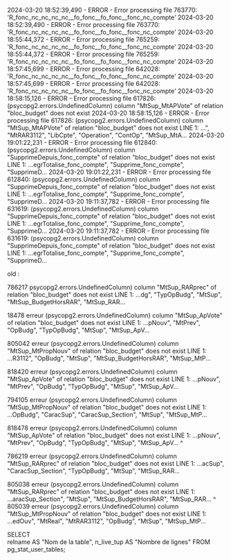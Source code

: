 2024-03-20 18:52:39,490 - ERROR - Error processing file 763770: 'R_fonc_nc_nc_nc_nc__fo_fonc__fo_fonc__fonc_nc_compte'
2024-03-20 18:52:39,490 - ERROR - Error processing file 763770: 'R_fonc_nc_nc_nc_nc__fo_fonc__fo_fonc__fonc_nc_compte'
2024-03-20 18:55:44,372 - ERROR - Error processing file 765259: 'R_fonc_nc_nc_nc_nc__fo_fonc__fo_fonc__fonc_nc_compte'
2024-03-20 18:55:44,372 - ERROR - Error processing file 765259: 'R_fonc_nc_nc_nc_nc__fo_fonc__fo_fonc__fonc_nc_compte'
2024-03-20 18:57:45,699 - ERROR - Error processing file 642028: 'R_fonc_nc_nc_nc_nc__fo_fonc__fo_fonc__fonc_nc_compte'
2024-03-20 18:57:45,699 - ERROR - Error processing file 642028: 'R_fonc_nc_nc_nc_nc__fo_fonc__fo_fonc__fonc_nc_compte'
2024-03-20 18:58:15,126 - ERROR - Error processing file 617826: (psycopg2.errors.UndefinedColumn) column "MtSup_MtAPVote" of relation "bloc_budget" does not exist
2024-03-20 18:58:15,126 - ERROR - Error processing file 617826: (psycopg2.errors.UndefinedColumn) column "MtSup_MtAPVote" of relation "bloc_budget" does not exist
LINE 1: ...", "MtRAR3112", "LibCpte", "Operation", "ContOp", "MtSup_MtA...
2024-03-20 19:01:22,231 - ERROR - Error processing file 612840: (psycopg2.errors.UndefinedColumn) column "SupprimeDepuis_fonc_compte" of relation "bloc_budget" does not exist
LINE 1: ...egrTotalise_fonc_compte", "Supprime_fonc_compte", "SupprimeD...
2024-03-20 19:01:22,231 - ERROR - Error processing file 612840: (psycopg2.errors.UndefinedColumn) column "SupprimeDepuis_fonc_compte" of relation "bloc_budget" does not exist
LINE 1: ...egrTotalise_fonc_compte", "Supprime_fonc_compte", "SupprimeD...
2024-03-20 19:11:37,782 - ERROR - Error processing file 631619: (psycopg2.errors.UndefinedColumn) column "SupprimeDepuis_fonc_compte" of relation "bloc_budget" does not exist
LINE 1: ...egrTotalise_fonc_compte", "Supprime_fonc_compte", "SupprimeD...
2024-03-20 19:11:37,782 - ERROR - Error processing file 631619: (psycopg2.errors.UndefinedColumn) column "SupprimeDepuis_fonc_compte" of relation "bloc_budget" does not exist
LINE 1: ...egrTotalise_fonc_compte", "Supprime_fonc_compte", "SupprimeD...
              

old : 

786217
psycopg2.errors.UndefinedColumn) column "MtSup_RARprec" of relation "bloc_budget" does not exist
LINE 1: ...dg", "TypOpBudg", "MtSup", "MtSup_BudgetHorsRAR", "MtSup_RAR...

18478 erreur
(psycopg2.errors.UndefinedColumn) column "MtSup_ApVote" of relation "bloc_budget" does not exist
LINE 1: ...pNouv", "MtPrev", "OpBudg", "TypOpBudg", "MtSup", "MtSup_ApV...

805042 erreur
(psycopg2.errors.UndefinedColumn) column "MtSup_MtPropNouv" of relation "bloc_budget" does not exist
LINE 1: ...R3112", "OpBudg", "MtSup", "MtSup_BudgetHorsRAR", "MtSup_MtP...

818420 erreur
(psycopg2.errors.UndefinedColumn) column "MtSup_ApVote" of relation "bloc_budget" does not exist
LINE 1: ...pNouv", "MtPrev", "OpBudg", "TypOpBudg", "MtSup", "MtSup_ApV...

794105 erreur
(psycopg2.errors.UndefinedColumn) column "MtSup_MtPropNouv" of relation "bloc_budget" does not exist
LINE 1: ...OpBudg", "CaracSup", "CaracSup_Section", "MtSup", "MtSup_MtP...

818478 erreur
(psycopg2.errors.UndefinedColumn) column "MtSup_ApVote" of relation "bloc_budget" does not exist
LINE 1: ...pNouv", "MtPrev", "OpBudg", "TypOpBudg", "MtSup", "MtSup_ApV...
                                                             ^

786219 erreur
(psycopg2.errors.UndefinedColumn) column "MtSup_RARprec" of relation "bloc_budget" does not exist
LINE 1: ...acSup", "CaracSup_Section", "TypOpBudg", "MtSup", "MtSup_RAR...

805038 erreur
(psycopg2.errors.UndefinedColumn) column "MtSup_RARprec" of relation "bloc_budget" does not exist
LINE 1: ...aracSup_Section", "MtSup", "MtSup_BudgetHorsRAR", "MtSup_RAR...
                                                             ^
805039 erreur
(psycopg2.errors.UndefinedColumn) column "MtSup_MtPropNouv" of relation "bloc_budget" does not exist
LINE 1: ...edOuv", "MtReal", "MtRAR3112", "OpBudg", "MtSup", "MtSup_MtP...



SELECT                            
    relname AS "Nom de la table", 
    n_live_tup AS "Nombre de lignes"
FROM                 
    pg_stat_user_tables;









